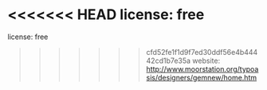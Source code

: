 <<<<<<< HEAD
license: free  
=======
license: free  
>>>>>>> cfd52fe1f1d9f7ed30ddf56e4b44442cd1b7e35a
website: http://www.moorstation.org/typoasis/designers/gemnew/home.htm